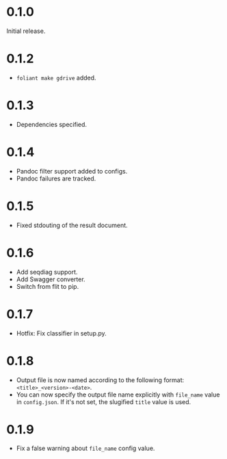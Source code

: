 # 0.1.0

Initial release.

# 0.1.2

- ```foliant make gdrive``` added.

# 0.1.3

- Dependencies specified.

# 0.1.4

- Pandoc filter support added to configs.
- Pandoc failures are tracked.

# 0.1.5

- Fixed stdouting of the result document.

# 0.1.6

- Add seqdiag support.
- Add Swagger converter.
- Switch from flit to pip.

# 0.1.7

- Hotfix: Fix classifier in setup.py.

# 0.1.8

- Output file is now named according to the following format:
  `<title>_<version>-<date>`.
- You can now specify the output file name explicitly with `file_name` value
  in `config.json`. If it's not set, the slugified `title` value is used.

# 0.1.9

- Fix a false warning about `file_name` config value.
